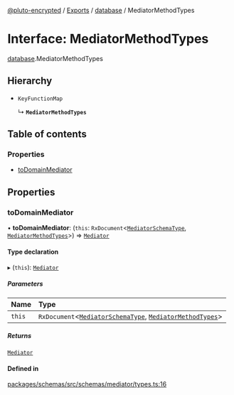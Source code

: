 [@pluto-encrypted](../README.md) / [Exports](../modules.md) / [database](../modules/database-1.md) / MediatorMethodTypes

# Interface: MediatorMethodTypes

[database](../modules/database-1.md).MediatorMethodTypes

## Hierarchy

- `KeyFunctionMap`

  ↳ **`MediatorMethodTypes`**

## Table of contents

### Properties

- [toDomainMediator](database-1.MediatorMethodTypes.md#todomainmediator)

## Properties

### toDomainMediator

• **toDomainMediator**: (`this`: `RxDocument`\<[`MediatorSchemaType`](database-1.MediatorSchemaType.md), [`MediatorMethodTypes`](database-1.MediatorMethodTypes.md)\>) => [`Mediator`](database-1.WALLET_SDK_DOMAIN.Mediator.md)

#### Type declaration

▸ (`this`): [`Mediator`](database-1.WALLET_SDK_DOMAIN.Mediator.md)

##### Parameters

| Name | Type |
| :------ | :------ |
| `this` | `RxDocument`\<[`MediatorSchemaType`](database-1.MediatorSchemaType.md), [`MediatorMethodTypes`](database-1.MediatorMethodTypes.md)\> |

##### Returns

[`Mediator`](database-1.WALLET_SDK_DOMAIN.Mediator.md)

#### Defined in

[packages/schemas/src/schemas/mediator/types.ts:16](https://github.com/atala-community-projects/pluto-encrypted/blob/a4b16d4/packages/schemas/src/schemas/mediator/types.ts#L16)

